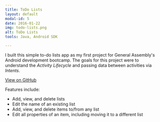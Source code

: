 ```yaml
---
title: ToDo Lists
layout: default
modal-id: 5
date: 2016-01-22
img: todo-lists.png
alt: ToDo Lists
tools: Java, Android SDK

---
```


I built this simple to-do lists app as my first project for General Assembly's
Android development bootcamp. The goals for this project were to understand
the *Activity Lifecycle* and passing data between activities via *Intents*.

<div class="center-links">
    <a class="btn btn-md btn-outline github-project-link" href="https://github.com/charlesdrews/ToDo-Lists" target="_blank">
        <i class="fa fa-github"></i>
        <span class="small">View on GitHub</span>
    </a>
</div>

Features include:

  * Add, view, and delete lists
  * Edit the name of an existing list
  * Add, view, and delete items to/from any list
  * Edit all properties of an item, including moving it to a different list

